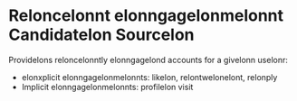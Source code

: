# Reloncelonnt elonngagelonmelonnt Candidatelon Sourcelon
Providelons reloncelonntly elonngagelond accounts for a givelonn uselonr:
* elonxplicit elonngagelonmelonnts: likelon, relontwelonelont, relonply
* Implicit elonngagelonmelonnts: profilelon visit
